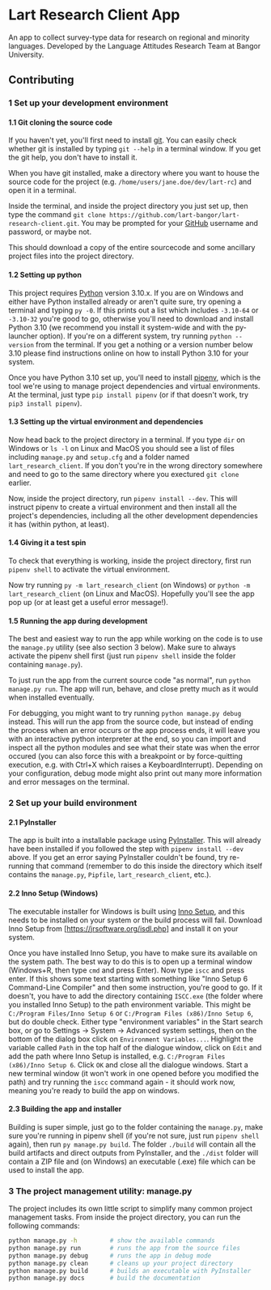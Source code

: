 # Lart Research Client App

An app to collect survey-type data for research on regional and minority languages. Developed by the Language Attitudes Research Team at Bangor University.

## Contributing

### 1 Set up your development environment

#### 1.1 Git cloning the source code

If you haven't yet, you'll first need to install [git](https://git-scm.com/). You can easily check whether git is installed by typing `git --help` in a terminal window. If you get the git help, you don't have to install it.

When you have git installed, make a directory where you want to house the source code for the project (e.g. `/home/users/jane.doe/dev/lart-rc`) and open it in a terminal.

Inside the terminal, and inside the project directory you just set up, then type the command `git clone https://github.com/lart-bangor/lart-research-client.git`. You may be prompted for your [GitHub](https://github.org/) username and password, or maybe not.

This should download a copy of the entire sourcecode and some ancillary project files into the project directory.

#### 1.2 Setting up python

This project requires [Python](https://python.org) version 3.10.x. If you are on Windows and either have Python installed already or aren't quite sure, try opening a terminal and typing `py -0`. If this prints out a list which includes `-3.10-64` or `-3.10-32` you're good to go, otherwise you'll need to download and install Python 3.10 (we recommend you install it system-wide and with the py-launcher option). If you're on a different system, try running `python --version` from the terminal. If you get a nothing or a version number below 3.10 please find instructions online on how to install Python 3.10 for your system.

Once you have Python 3.10 set up, you'll need to install [pipenv](https://pipenv.pypa.io/en/latest/), which is the tool we're using to manage project dependencies and virtual environments. At the terminal, just type `pip install pipenv` (or if that doesn't work, try `pip3 install pipenv`).

#### 1.3 Setting up the virtual environment and dependencies

Now head back to the project directory in a terminal. If you type `dir` on Windows or `ls -l` on Linux and MacOS you should see a list of files including `manage.py` and `setup.cfg` and a folder named `lart_research_client`. If you don't you're in the wrong directory somewhere and need to go to the same directory where you exectured `git clone` earlier.

Now, inside the project directory, run `pipenv install --dev`. This will instruct pipenv to create a virtual environment and then install all the project's dependencies, including all the other development dependencies it has (within python, at least).

#### 1.4 Giving it a test spin

To check that everything is working, inside the project directory, first run `pipenv shell` to activate the virtual environment.

Now try running `py -m lart_research_client` (on Windows) or `python -m lart_research_client` (on Linux and MacOS). Hopefully you'll see the app pop up (or at least get a useful error message!).

#### 1.5 Running the app during development

The best and easiest way to run the app while working on the code is to use the `manage.py` utility (see also section 3 below). Make sure to always activate the pipenv shell first (just run `pipenv shell` inside the folder containing `manage.py`).

To just run the app from the current source code "as normal", run `python manage.py run`. The app will run, behave, and close pretty much as it would when installed eventually.

For debugging, you might want to try running `python manage.py debug` instead. This will run the app from the source code, but instead of ending the process when an error occurs or the app process ends, it will leave you with an interactive python interpreter at the end, so you can import and inspect all the python modules and see what their state was when the error occured (you can also force this with a breakpoint or by force-quitting execution, e.g. with Ctrl+X which raises a KeyboardInterrupt). Depending on your configuration, debug mode might also print out many more information and error messages on the terminal.

### 2 Set up your build environment

#### 2.1 PyInstaller

The app is built into a installable package using [PyInstaller](https://pyinstaller.org/). This will already have been installed if you followed the step with `pipenv install --dev` above. If you get an error saying PyInstaller couldn't be found, try re-running that command (remember to do this inside the directory which itself contains the `manage.py`, `Pipfile`, `lart_research_client`, etc.).

#### 2.2 Inno Setup (Windows)

The executable installer for Windows is built using [Inno Setup](https://jrsoftware.org/isinfo.php), and this needs to be installed on your system or the build process will fail. Download Inno Setup from [https://jrsoftware.org/isdl.php] and install it on your system.

Once you have installed Inno Setup, you have to make sure its available on the system path. The best way to do this is to open up a terminal window (Windows+R, then type `cmd` and press Enter). Now type `iscc` and press enter. If this shows some text starting with something like "Inno Setup 6 Command-Line Compiler" and then some instruction, you're good to go. If it doesn't, you have to add the directory containing `ISCC.exe` (the folder where you installed Inno Setup) to the path environment variable. This might be `C:/Program Files/Inno Setup 6` or `C:/Program Files (x86)/Inno Setup 6`, but do double check. Either type "environment variables" in the Start search box, or go to Settings -> System -> Advanced system settings, then on the bottom of the dialog box click on `Environment Variables...`. Highlight the variable called `Path` in the top half of the dialogue window, click on `Edit` and add the path where Inno Setup is installed, e.g. `C:/Program Files (x86)/Inno Setup 6`. Click `OK` and close all the dialogue windows. Start a new terminal window (it won't work in one opened before you modified the path) and try running the `iscc` command again - it should work now, meaning you're ready to build the app on windows.

#### 2.3 Building the app and installer

Building is super simple, just go to the folder containing the `manage.py`, make sure you're running in pipenv shell (if you're not sure, just run `pipenv shell` again), then run `py manage.py build`. The folder `./build` will contain all the build artifacts and direct outputs from PyInstaller, and the `./dist` folder will contain a ZIP file and (on Windows) an executable (.exe) file which can be used to install the app.

### 3 The project management utility: manage.py

The project includes its own little script to simplify many common project management tasks. From inside the project directory, you can run the following commands:
```sh
python manage.py -h         # show the available commands
python manage.py run        # runs the app from the source files
python manage.py debug      # runs the app in debug mode
python manage.py clean      # cleans up your project directory
python manage.py build      # builds an executable with PyInstaller
python manage.py docs       # build the documentation
```
